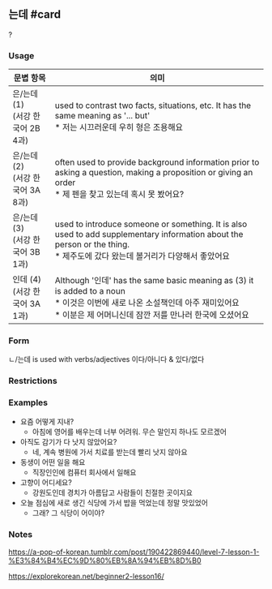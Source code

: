 ## 는데 #card
?
### Usage
| 문볍 항목                      | 의미                                                                                                                                                      |
| -------------------------- | ------------------------------------------------------------------------------------------------------------------------------------------------------- |
| 은/는데 (1)<br>(서강 한국어 2B 4과) | used to contrast two facts, situations, etc. It has the same meaning as '... but'<br>* 저는 시끄러운데 우히 형은 조용해요                                              |
| 은/는데 (2)<br>(서강 한국어 3A 8과) | often used to provide background information prior to asking a question, making a proposition or giving an order<br>* 제 펜을 찾고 있는데 혹시 못 봤어요?             |
| 은/는데 (3)<br>(서강 한국어 3B 1과) | used to introduce someone or something. It is also used to add supplementary information about the person or the thing.<br>* 제주도에 갔다 왔는데 볼거리가 다양해서 좋았어요 |
| 인데 (4)<br>(서강 한국어 3A 1과)   | Although '인데' has the same basic meaning as (3) it is added to a noun<br>* 이것은 이번에 새로 나온 소설책인데 아주 재미있어요<br>* 이분은 제 어머니신데 잠깐 저를 만나러 한국에 오셨어요             |
### Form
ㄴ/는데 is used with verbs/adjectives 이다/아니다 & 있다/없다
### Restrictions
### Examples
* 요즘 어떻게 지내?
	* 아침에 영어를 배우는데 너부 어려워. 무슨 말인지 하나도 모르겠어
* 아직도 감기가 다 낫지 않았어요?
	* 네, 계속 병원에 가서 치료를 받는데 빨리 낫지 않아요
* 동생이 어떤 일을 해요
	* 직장인인에 컴퓨터 회사에서 일해요
* 고향이 어디세요?
	* 강원도인데 경치가 아름답고 사람들이 친절한 곳이지요
* 오늘 점심에 새로 생긴 식당에 가서 밥을 먹었는데 정말 맛있었어
	* 그래? 그 식당이 어이야?
### Notes
https://a-pop-of-korean.tumblr.com/post/190422869440/level-7-lesson-1-%E3%84%B4%EC%9D%80%EB%8A%94%EB%8D%B0
<!--SR:!2025-02-20,51,250-->

https://explorekorean.net/beginner2-lesson16/
